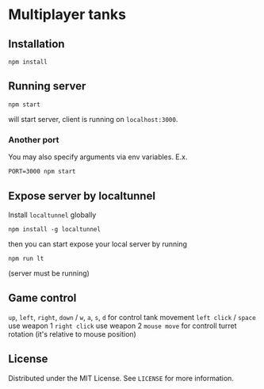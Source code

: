 # Multiplayer tanks

## Installation

```
npm install
```

## Running server

```
npm start
```

will start server, client is running on `localhost:3000`.

### Another port

You may also specify arguments via env variables. E.x.

```
PORT=3000 npm start
```

## Expose server by localtunnel

Install `localtunnel` globally

```
npm install -g localtunnel
```

then you can start expose your local server by running

```
npm run lt
```

(server must be running)

## Game control

`up`, `left`, `right`, `down` / `w`, `a`, `s`, `d` for control tank movement
`left click` / `space` use weapon 1
`right click` use weapon 2
`mouse move` for controll turret rotation (it's relative to mouse position)

## License
Distributed under the MIT License. See `LICENSE` for more information.

